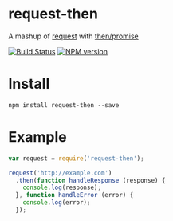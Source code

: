request-then
============

A mashup of [request](https://github.com/mikeal/request) with [then/promise](https://github.com/then/promise)

[![Build Status](https://travis-ci.org/js-inside/request-then.svg?branch=master)](https://travis-ci.org/js-inside/request-then) [![NPM version](https://badge.fury.io/js/request-then.svg)](http://badge.fury.io/js/request-then)

Install
=======

`npm install request-then --save`

Example
=======

```javascript
var request = require('request-then');

request('http://example.com')
  .then(function handleResponse (response) {
    console.log(response);
  }, function handleError (error) {
    console.log(error);
  });
```
